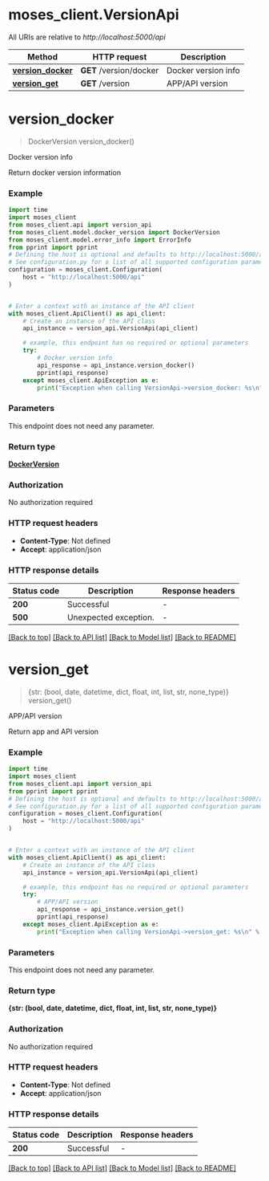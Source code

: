 # moses_client.VersionApi

All URIs are relative to *http://localhost:5000/api*

Method | HTTP request | Description
------------- | ------------- | -------------
[**version_docker**](VersionApi.md#version_docker) | **GET** /version/docker | Docker version info
[**version_get**](VersionApi.md#version_get) | **GET** /version | APP/API version


# **version_docker**
> DockerVersion version_docker()

Docker version info

Return docker version information

### Example

```python
import time
import moses_client
from moses_client.api import version_api
from moses_client.model.docker_version import DockerVersion
from moses_client.model.error_info import ErrorInfo
from pprint import pprint
# Defining the host is optional and defaults to http://localhost:5000/api
# See configuration.py for a list of all supported configuration parameters.
configuration = moses_client.Configuration(
    host = "http://localhost:5000/api"
)


# Enter a context with an instance of the API client
with moses_client.ApiClient() as api_client:
    # Create an instance of the API class
    api_instance = version_api.VersionApi(api_client)

    # example, this endpoint has no required or optional parameters
    try:
        # Docker version info
        api_response = api_instance.version_docker()
        pprint(api_response)
    except moses_client.ApiException as e:
        print("Exception when calling VersionApi->version_docker: %s\n" % e)
```


### Parameters
This endpoint does not need any parameter.

### Return type

[**DockerVersion**](DockerVersion.md)

### Authorization

No authorization required

### HTTP request headers

 - **Content-Type**: Not defined
 - **Accept**: application/json


### HTTP response details
| Status code | Description | Response headers |
|-------------|-------------|------------------|
**200** | Successful |  -  |
**500** | Unexpected exception. |  -  |

[[Back to top]](#) [[Back to API list]](../README.md#documentation-for-api-endpoints) [[Back to Model list]](../README.md#documentation-for-models) [[Back to README]](../README.md)

# **version_get**
> {str: (bool, date, datetime, dict, float, int, list, str, none_type)} version_get()

APP/API version

Return app and API version

### Example

```python
import time
import moses_client
from moses_client.api import version_api
from pprint import pprint
# Defining the host is optional and defaults to http://localhost:5000/api
# See configuration.py for a list of all supported configuration parameters.
configuration = moses_client.Configuration(
    host = "http://localhost:5000/api"
)


# Enter a context with an instance of the API client
with moses_client.ApiClient() as api_client:
    # Create an instance of the API class
    api_instance = version_api.VersionApi(api_client)

    # example, this endpoint has no required or optional parameters
    try:
        # APP/API version
        api_response = api_instance.version_get()
        pprint(api_response)
    except moses_client.ApiException as e:
        print("Exception when calling VersionApi->version_get: %s\n" % e)
```


### Parameters
This endpoint does not need any parameter.

### Return type

**{str: (bool, date, datetime, dict, float, int, list, str, none_type)}**

### Authorization

No authorization required

### HTTP request headers

 - **Content-Type**: Not defined
 - **Accept**: application/json


### HTTP response details
| Status code | Description | Response headers |
|-------------|-------------|------------------|
**200** | Successful |  -  |

[[Back to top]](#) [[Back to API list]](../README.md#documentation-for-api-endpoints) [[Back to Model list]](../README.md#documentation-for-models) [[Back to README]](../README.md)

